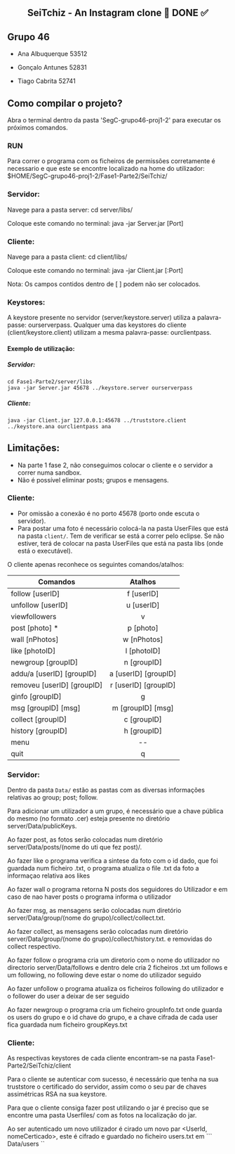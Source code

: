 <h2 align="center"> 
	SeiTchiz - An Instagram clone 🚀 DONE ✅
</h2>

## Grupo 46

- Ana Albuquerque 53512

- Gonçalo Antunes 52831

- Tiago Cabrita 52741

## Como compilar o projeto?

Abra o terminal dentro da pasta 'SegC-grupo46-proj1-2' para executar os próximos comandos.

### RUN
Para correr o programa com os ficheiros de permissões corretamente é necessario e que este se encontre localizado na home do utilizador: $HOME/SegC-grupo46-proj1-2/Fase1-Parte2/SeiTchiz/

### Servidor:

Navege para a pasta server:
cd server/libs/

Coloque este comando no terminal:
java -jar Server.jar [Port] <keystore> <keystore-password>

### Cliente:

Navege para a pasta client:
cd client/libs/

Coloque este comando no terminal:
java -jar Client.jar <IP>[:Port] <username> <truststore> <keystore> <keystore-password> <localUserID>

Nota: Os campos contidos dentro de [ ] podem não ser colocados.

### Keystores:
A keystore presente no servidor (server/keystore.server) utiliza a palavra-passe: ourserverpass. Qualquer uma das keystores do cliente (client/keystore.client) utilizam a mesma palavra-passe: ourclientpass.

#### Exemplo de utilização:
##### Servidor:  
   `cd Fase1-Parte2/server/libs`  
   `java -jar Server.jar 45678 ../keystore.server ourserverpass`  
##### Cliente:    
   `java -jar Client.jar 127.0.0.1:45678 ../truststore.client ../keystore.ana ourclientpass ana`

## Limitações:

- Na parte 1 fase 2, não conseguimos colocar o cliente e o servidor a correr numa sandbox.
- Não é possível eliminar posts; grupos e mensagens.

### Cliente:

- Por omissão a conexão é no porto 45678 (porto onde escuta o servidor).
- Para postar uma foto é necessário colocá-la na pasta UserFiles que está na pasta ``` client/ ```. Tem de verificar se está a correr pelo eclipse. Se não estiver, terá de colocar na pasta UserFiles que está na pasta libs (onde está o executável).

O cliente apenas reconhece os seguintes comandos/atalhos:


|       Comandos              |          Atalhos       |
|-----------------------------|:----------------------:|
|			follow [userID]					| f [userID]             |
| unfollow [userID]	          | u [userID] 	        	 |
| viewfollowers								| v                      |
| post [photo]	*							|	p [photo]              |
| wall [nPhotos]							| w [nPhotos]            |
| like [photoID]							| l [photoID]	           |
| newgroup [groupID]					| n [groupID]            |
| addu/a [userID]	[groupID]		| a [userID] [groupID]   |
| removeu [userID] [groupID]	| r [userID] [groupID]   |
| ginfo [groupID]							| g	                     |
| msg [groupID] [msg]					| m [groupID] [msg]      |
| collect [groupID]						| c [groupID]            |
| history [groupID]						| h [groupID]	           |
| menu												| --                     |
| quit												|	q		          	       |

### Servidor:
Dentro da pasta ``` Data/ ``` estão as pastas com as diversas informações relativas ao group; post; follow.

Para adicionar um utilizador a um grupo, é necessário que a chave pública do mesmo (no formato <username>.cer) esteja presente no diretório server/Data/publicKeys.

Ao fazer post, as fotos serão colocadas num diretório server/Data/posts/(nome do uti que fez post)/.

Ao fazer like <PhotoID> o programa verifica a sintese da foto com o id dado, que foi guardada num ficheiro .txt, o programa atualiza o file .txt da foto a informaçao relativa aos likes
	
Ao fazer wall<N> o programa retorna N posts dos seguidores do Utilizador e em caso de nao haver posts o programa informa o utilizador
	
Ao fazer msg, as mensagens serão colocadas num diretório server/Data/group/(nome do grupo)/collect/<nome de utilizador no grupo>collect.txt.
	
Ao fazer collect, as mensagens serão colocadas num diretório server/Data/group/(nome do grupo)/collect/<nome de utilizador no grupo>history.txt. e removidas do collect respectivo.
	
Ao fazer follow <User> o programa cria um diretorio com o nome do utilizador no directorio server/Data/follows e dentro dele cria 2 ficheiros .txt um follows e um following, no following deve estar o nome do utilizador seguido
	
Ao fazer unfollow <User> o programa atualiza os ficheiros following do utilizador e o follower do user a deixar de ser seguido

Ao fazer newgroup <groupId> o programa cria um ficheiro groupInfo.txt onde guarda os users do grupo e o id chave do grupo, e a chave cifrada de cada user fica guardada num ficheiro groupKeys.txt
	

	

### Cliente:
As respectivas keystores de cada cliente encontram-se na pasta Fase1-Parte2/SeiTchiz/client

Para o cliente se autenticar com sucesso, é necessário que tenha na sua truststore o certificado do servidor, assim como o seu par de chaves assimétricas RSA na sua keystore.

Para que o cliente consiga fazer post utilizando o jar é preciso que se encontre uma pasta Userfiles/ com as fotos na localização do jar.

Ao ser autenticado um novo utilizador é cirado um novo par <UserId, nomeCerticado>, este é cifrado e guardado no ficheiro users.txt em ``` Data/users ``
